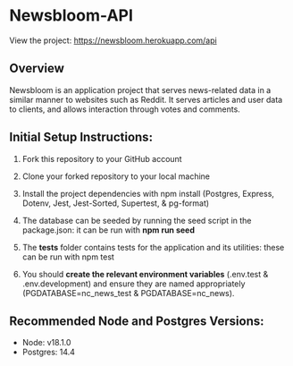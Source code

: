 # Newsbloom-API

View the project: https://newsbloom.herokuapp.com/api

## Overview

Newsbloom is an application project that serves news-related data in a similar manner to websites such as Reddit. It serves articles and user data to clients, and allows interaction through votes and comments.

## Initial Setup Instructions:

1. Fork this repository to your GitHub account

2. Clone your forked repository to your local machine

3. Install the project dependencies with npm install
   (Postgres, Express, Dotenv, Jest, Jest-Sorted, Supertest, & pg-format)

4. The database can be seeded by running the seed script in the package.json: it can be run with **npm run seed**

5. The **tests** folder contains tests for the application and its utilities: these can be run with npm test <file-name>

6. You should **create the relevant environment variables** (.env.test & .env.development) and ensure they are named appropriately (PGDATABASE=nc_news_test & PGDATABASE=nc_news).

## Recommended Node and Postgres Versions:

- Node: v18.1.0
- Postgres: 14.4
